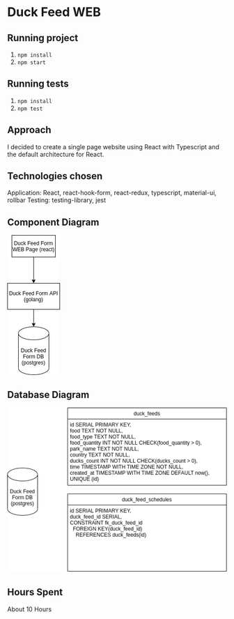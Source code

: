# Duck Feed WEB

## Running project

1. `npm install`
2. `npm start`

## Running tests

1. `npm install`
2. `npm test`

## Approach

I decided to create a single page website using React with Typescript and the default architecture for React.

## Technologies chosen

Application: React, react-hook-form, react-redux, typescript, material-ui, rollbar
Testing: testing-library, jest

## Component Diagram

![Diagram](docs/high_level_diagram.png)

## Database Diagram

![Diagram](docs/database_diagram.png)

## Hours Spent

About 10 Hours